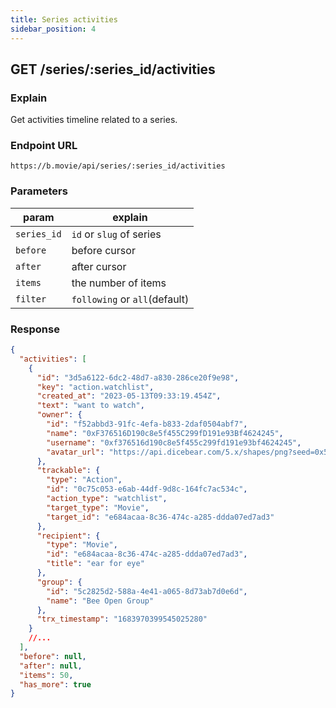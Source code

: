 ```yaml
---
title: Series activities
sidebar_position: 4
---
```


## GET /series/:series_id/activities

### Explain

Get activities timeline related to a series.

### Endpoint URL

```
https://b.movie/api/series/:series_id/activities
```

### Parameters

| param       | explain                       |
| ----------- | ----------------------------- |
| `series_id` | `id` or `slug` of series      |
| `before`    | before cursor                 |
| `after`     | after cursor                  |
| `items`     | the number of items           |
| `filter`    | `following` or `all`(default) |

### Response

```json
{
  "activities": [
    {
      "id": "3d5a6122-6dc2-48d7-a830-286ce20f9e98",
      "key": "action.watchlist",
      "created_at": "2023-05-13T09:33:19.454Z",
      "text": "want to watch",
      "owner": {
        "id": "f52abbd3-91fc-4efa-b833-2daf0504abf7",
        "name": "0xF376516D190c8e5f455C299fD191e93Bf4624245",
        "username": "0xf376516d190c8e5f455c299fd191e93bf4624245",
        "avatar_url": "https://api.dicebear.com/5.x/shapes/png?seed=0x52CE68A91569e9F99bE0c67a0400638332533683"
      },
      "trackable": {
        "type": "Action",
        "id": "0c75c053-e6ab-44df-9d8c-164fc7ac534c",
        "action_type": "watchlist",
        "target_type": "Movie",
        "target_id": "e684acaa-8c36-474c-a285-ddda07ed7ad3"
      },
      "recipient": {
        "type": "Movie",
        "id": "e684acaa-8c36-474c-a285-ddda07ed7ad3",
        "title": "ear for eye"
      },
      "group": {
        "id": "5c2825d2-588a-4e41-a065-8d73ab7d0e6d",
        "name": "Bee Open Group"
      },
      "trx_timestamp": "1683970399545025280"
    }
    //...
  ],
  "before": null,
  "after": null,
  "items": 50,
  "has_more": true
}
```
